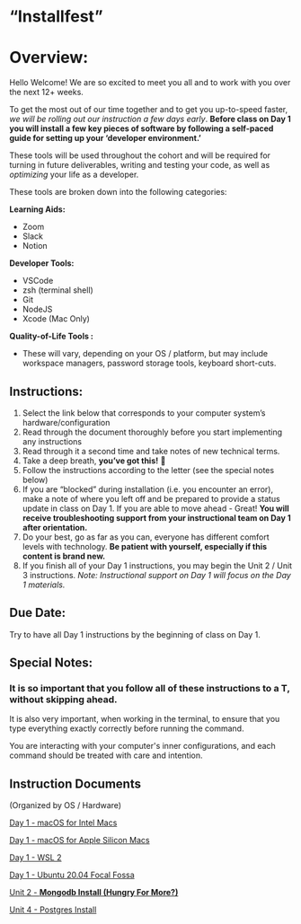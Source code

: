 # “Installfest”

# Overview:

Hello Welcome! We are so excited to meet you all and to work with you over the next 12+ weeks.  

To get the most out of our time together and to get you up-to-speed faster, *we will be rolling out our instruction a few days early*. **Before class on Day 1 you will install a few key pieces of software by following a self-paced guide for setting up your ‘developer environment.’**  

These tools will be used throughout the cohort and will be required for turning in future deliverables, writing and testing your code, as well as *optimizing* your life as a developer.  

These tools are broken down into the following categories: 

**Learning Aids:** 

- Zoom
- Slack
- Notion

**Developer Tools:** 

- VSCode
- zsh (terminal shell)
- Git
- NodeJS
- Xcode (Mac Only)

**Quality-of-Life Tools :** 

- These will vary, depending on your OS / platform, but may include workspace managers, password storage tools, keyboard short-cuts.

## Instructions:

1. Select the link below that corresponds to your computer system’s hardware/configuration 
2. Read through the document thoroughly before you start implementing any instructions
3. Read through it a second time and take notes of new technical terms.
4. Take a deep breath, **you’ve got this!** 💪
5. Follow the instructions according to the letter (see the special notes below) 
6. If you are “blocked” during installation (i.e. you encounter an error), make a note of where you left off and be prepared to provide a status update in class on Day 1.  If you are able to move ahead - Great! **You will receive troubleshooting support from your instructional team on Day 1 after orientation.** 
7. Do your best, go as far as you can, everyone has different comfort levels with technology. **Be patient with yourself, especially if this content is brand new.** 
8. If you finish all of your Day 1 instructions, you may begin the Unit 2 / Unit 3 instructions. 
*Note: Instructional support on Day 1 will focus on the Day 1 materials.*  

## Due Date:

Try to have all Day 1 instructions by the beginning of class on Day 1. 

## Special Notes:

### It is so important that you follow all of these instructions to a T, **without skipping ahead**. 

It is also very important, when working in the terminal, to ensure that you type everything exactly correctly before running the command. 

You are interacting with your computer's inner configurations, and each command should be treated with care and intention.

## Instruction Documents

(Organized by OS / Hardware) 

[Day 1 - macOS for Intel Macs](%E2%80%9CInstallfest%E2%80%9D%20e38032c9c11a495699be1c2fa2c6ac7a/Day%201%20-%20macOS%20for%20Intel%20Macs%20011af9d0c1894af5a609bc4e3ff027da.md)

[Day 1 - macOS for Apple Silicon Macs](%E2%80%9CInstallfest%E2%80%9D%20e38032c9c11a495699be1c2fa2c6ac7a/Day%201%20-%20macOS%20for%20Apple%20Silicon%20Macs%20543af465884340cfbcbe6c7b03302564.md)

[Day 1 - WSL 2](%E2%80%9CInstallfest%E2%80%9D%20e38032c9c11a495699be1c2fa2c6ac7a/Day%201%20-%20WSL%202%200d42407a4b1e4bb0b9f6b7e8155c10cd.md)

[Day 1 - Ubuntu 20.04 Focal Fossa](%E2%80%9CInstallfest%E2%80%9D%20e38032c9c11a495699be1c2fa2c6ac7a/Day%201%20-%20Ubuntu%2020%2004%20Focal%20Fossa%204ecb2bee42414863b1bf582c4d93b93d.md)

[Unit 2 - **Mongodb Install (Hungry For More?)**](%E2%80%9CInstallfest%E2%80%9D%20e38032c9c11a495699be1c2fa2c6ac7a/Unit%202%20-%20Mongodb%20Install%20(Hungry%20For%20More%20)%20014d7ab4c13d42caae6f47a3e77df3ad.md)

[Unit 4 - Postgres Install ](%E2%80%9CInstallfest%E2%80%9D%20e38032c9c11a495699be1c2fa2c6ac7a/Unit%204%20-%20Postgres%20Install%20679bfdcdcf8f429eac120f5a24b6f34a.md)
